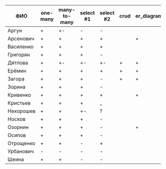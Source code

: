 | **ФИО**     | one-many | many-to-many | select #1 | select #2 | crud | er_diagram | deploy |
|-------------|----------|--------------|-----------|-----------|------|------------|--------|
| Аргун       | +        | +-           | -         | -         |      |            |        |
| Арсенович   | +        | +            | +         | +         |      | +          |        |
| Василенко   | +        | +            | +         | +         |      |            |        |
| Григорян    | +        | +            | +         | -         |      |            |        |
| Дятлова     | +        | +-           | +-        | +-        | +    | +          |        |
| Ерёмин      | +        | +            | +         | +         | +    | +          | +      |
| Загора      | +        | +            | +         | -         | +    | +          | +      |
| Зорина      | +        | +            | +         | -         |      |            |        |
| Кривенко    | +        | +            | +         | +         |      | +          |        |
| Кристьев    | +        | +            | +         | _         |      |            |        |
| Нехорошев   | +        | +            | +-        | ?         |      |            |        |
| Носков      | +        | +            | +         | -         |      |            |        |
| Озорнин     | +        | +            | +         | -         |      | +          |        |
| Осипов      | +        | +            | +         | -         |      |            |        |
| Отрощенко   | +        | +            | -         | +         |      |            |        |
| Урбанович   | -        | -            | -         | -         |      |            |        |
| Шеина       | +        | +            | -         | -         |      |            |        |

